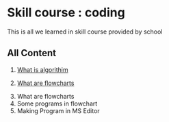 # Skill course : coding
 This is all we learned in skill course provided by school

## All Content
<ol>

<li>

 [What is algorithim](whatisalgorithim.md)
</li>
<li>

[What are flowcharts](./whatareflowcharts.md)
</li>
<li>What are flowcharts</li>
<li>Some programs in flowchart</li>
<li>Making Program in MS Editor</li>
</ol>